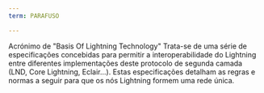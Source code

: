 ```yaml
---
term: PARAFUSO

---
```

Acrónimo de "Basis Of Lightning Technology" Trata-se de uma série de especificações concebidas para permitir a interoperabilidade do Lightning entre diferentes implementações deste protocolo de segunda camada (LND, Core Lightning, Eclair...). Estas especificações detalham as regras e normas a seguir para que os nós Lightning formem uma rede única.